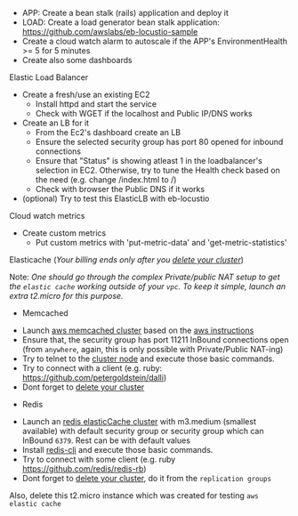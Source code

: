 * APP: Create a bean stalk (rails) application and deploy it
* LOAD: Create a load generator bean stalk application: https://github.com/awslabs/eb-locustio-sample
* Create a cloud watch alarm to autoscale if the APP's EnvironmentHealth >= 5 for 5 minutes
* Create also some dashboards

Elastic Load Balancer
* Create a fresh/use an existing EC2
  - Install httpd and start the service
  - Check with WGET if the localhost and Public IP/DNS works
* Create an LB for it
  - From the Ec2's dashboard create an LB
  - Ensure the selected security group has port 80 opened for inbound connections
  - Ensure that "Status" is showing atleast 1 in the loadbalancer's selection in EC2.
    Otherwise, try to tune the Health check based on the need (e.g. change /index.html to /)
  - Check with browser the Public DNS if it works  
* (optional) Try to test this ElasticLB with eb-locustio

Cloud watch metrics
* Create custom metrics
  - Put custom metrics with 'put-metric-data' and 'get-metric-statistics'
  
Elasticache (*Your billing ends only after you [delete your cluster](http://docs.aws.amazon.com/AmazonElastiCache/latest/UserGuide/GettingStarted.DeleteCacheCluster.html)*)

Note: _One should go through the complex Private/public NAT setup to get the `elastic cache` working outside of your `vpc`. To keep it simple, launch an extra t2.micro for this purpose._
* Memcached
 - Launch [aws memcached cluster](https://console.aws.amazon.com/elasticache/) based on the [aws instructions](http://docs.aws.amazon.com/AmazonElastiCache/latest/UserGuide/GettingStarted.CreateCluster.html)
 - Ensure that, the security group has port 11211 InBound connections open (from `anywhere`, again, this is only possible with Private/Public NAT-ing)
 - Try to telnet to the [cluster node](http://docs.aws.amazon.com/AmazonElastiCache/latest/UserGuide/GettingStarted.ConnectToCacheNode.html) and execute those basic commands.
 - Try to connect with a client (e.g. ruby: https://github.com/petergoldstein/dalli)
 - Dont forget to [delete your cluster](http://docs.aws.amazon.com/AmazonElastiCache/latest/UserGuide/GettingStarted.DeleteCacheCluster.html)
* Redis
 - Launch an [redis elasticCache cluster](http://docs.aws.amazon.com/AmazonElastiCache/latest/UserGuide/GettingStarted.CreateCluster.html) with m3.medium (smallest available) with default security group or security group which can InBound `6379`. Rest can be with default values
 - Install [redis-cli](http://docs.aws.amazon.com/AmazonElastiCache/latest/UserGuide/GettingStarted.ConnectToCacheNode.html#GettingStarted.ConnectToCacheNode.Redis) and execute those basic commands.
 - Try to connect with some client (e.g. ruby https://github.com/redis/redis-rb)
 - Dont forget to [delete your cluster](http://docs.aws.amazon.com/AmazonElastiCache/latest/UserGuide/GettingStarted.DeleteCacheCluster.html), do it from the `replication groups`
 
Also, delete this t2.micro instance which was created for testing `aws elastic cache`
